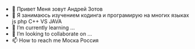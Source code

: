 - 👋 Привет Меня зовут Андрей Зотов 
- 👀 Я занимаюсь изучением кодинга и програмирую на многих языках js php C++ VS JAVA
- 🌱 I’m currently learning ...
- 💞️ I’m looking to collaborate on ...
- 📫 How to reach me Моска Россия

<!---
AndryZotov/AndryZotov is a ✨ special ✨ repository because its `README.md` (this file) appears on your GitHub profile.
You can click the Preview link to take a look at your changes.
--->
